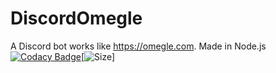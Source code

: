 # DiscordOmegle
A Discord bot works like https://omegle.com. Made in Node.js
[![Codacy Badge](https://app.codacy.com/project/badge/Grade/e256c90d4f0e48efa4d7395288c256a9)](https://www.codacy.com/gh/DamsDev1/DiscordOmegle/dashboard?utm_source=github.com&amp;utm_medium=referral&amp;utm_content=DamsDev1/DiscordOmegle&amp;utm_campaign=Badge_Grade)[![Size](https://img.shields.io/github/repo-size/DamsDev1/DiscordOmegle)]
